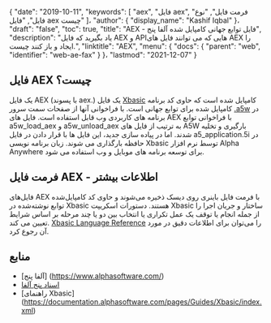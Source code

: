 {
  "date": "2019-10-11",
  "keywords": [
"aex",
"فایل aex",
"فرمت فایل",
"نوع فایل",
"فایل aex چیست"
]،
  "author": {
    "display_name": "Kashif Iqbal"
}،
  "draft": "false",
  "toc": true,
  "title": "AEX - فایل توابع جهانی کامپایل شده آلفا پنج",
  "description": "یاد بگیرید که فایل AEX و APIهایی که می توانند فایل های AEX را ایجاد و باز کنند چیست.",
  "linktitle": "AEX",
  "menu": {
    "docs": {
      "parent": "web",
      "identifier": "web-ae-fax"
}
}،
  "lastmod": "2021-12-07"
}

## فایل AEX چیست؟

یک فایل AEX (با پسوند aex.) یک فایل [Xbasic](https://documentation.alphasoftware.com/documentation/pages/Ref/Xbasic/index.xml) کامپایل شده است که حاوی کد برنامه کامپایل شده برای توابع جهانی است. با فراخوانی آنها از صفحات سمت سرور [.a5w](/web/a5w/) در برنامه های کاربردی وب قابل استفاده است. فایل های AEX با فراخوانی توابع a5w_load_aex و a5w_unload_aex به ترتیب از فایل های A5W بارگیری و تخلیه شدند. اما در پیاده سازی جدید، این فایل ها با قرار دادن در فایل a5_application.5i در حافظه بارگذاری می شوند. زبان برنامه نویسی Xbasic توسط نرم افزار Alpha Anywhere برای توسعه برنامه های موبایل و وب استفاده می شود.

## فرمت فایل AEX - اطلاعات بیشتر

فایل‌های AEX با فرمت فایل باینری روی دیسک ذخیره می‌شوند و حاوی کد کامپایل‌شده توابع نوشته‌شده در Xbasic هستند. دستورات اسکریپت Xbasic ساختار و جریان اجرا را از جمله انجام یا توقف یک عمل تکراری یا انتخاب بین دو یا چند مرحله بر اساس شرایط تعیین می کند. [Xbasic Language Reference](https://documentation.alphasoftware.com/documentation/pages/Ref/Xbasic/index.xml) را می‌توان برای اطلاعات دقیق در مورد آن رجوع کرد.

## منابع

 * [آلفا پنج] (https://www.alphasoftware.com/)
 * [اسناد پنج آلفا](https://documentation.alphasoftware.com/documentation/pages/index.html)
 * [راهنمای Xbasic] (https://documentation.alphasoftware.com/pages/Guides/Xbasic/index.xml)

